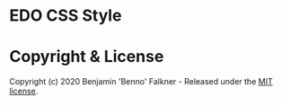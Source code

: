 # EDO CSS Style

# Copyright & License

Copyright (c) 2020 Benjamin 'Benno' Falkner - Released under the [MIT license](LICENSE).